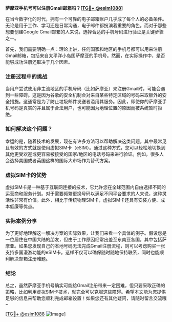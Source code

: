 **萨摩亚手机号可以注册Gmail邮箱吗？[[TG💪+ @esim1088](https://t.me/s/esim1088)]**

在当今数字化的时代，拥有一个可靠的电子邮箱账户几乎成了每个人的必备条件。无论是用于工作、学习还是日常沟通，电子邮件都扮演着重要的角色。而对于那些想要创建Google Gmail邮箱的人来说，选择合适的手机号码进行验证是关键步骤之一。

首先，我们需要明确一点：理论上讲，任何国家和地区的手机号都可以用来注册Gmail邮箱，包括来自太平洋小岛国萨摩亚的手机号。然而，在实际操作中，是否能够成功注册还取决于几个因素。

### 注册过程中的挑战

当用户尝试使用非主流地区的手机号码（比如萨摩亚）来注册Gmail时，可能会遇到一些障碍。这是因为谷歌的安全机制会对来自某些特定区域的号码采取额外的安全措施。这通常是为了防止垃圾邮件发送者滥用其服务。因此，即使你的萨摩亚手机号码是真实的并且属于合法用户，也可能因为地理位置的原因而被系统暂时拒绝。

### 如何解决这个问题？

幸运的是，随着技术的发展，现在有许多方法可以帮助解决这类问题。其中最常见且有效的方式就是使用虚拟SIM卡（eSIM）。通过这种方式，您可以轻松地切换到其他更受欢迎或更容易被接受的国家/地区的电话号码来进行验证。例如，很多人会选择美国或者英国这样的国际大市场作为替代方案。

### 虚拟SIM卡的优势

虚拟SIM卡是一种基于互联网连接的技术，它允许您在全球范围内自由选择不同的运营商和服务计划。对于需要频繁更换号码以满足不同平台要求的人来说，这种灵活性非常有价值。此外，相比于传统物理SIM卡，虚拟SIM卡还具有安装方便、成本低廉等优点。

### 实际案例分享

为了更好地理解这一解决方案的实际效果，让我们来看一个具体的例子。假设您是一位居住在中国大陆的朋友，但由于工作原因经常出差至东南亚各国，其中包括萨摩亚。如果您发现自己的本地号码无法完成Gmail注册流程，则可以考虑购买一张支持多国漫游功能的eSIM卡。这样不仅可以确保随时随地保持联系，同时也能顺利解决邮箱注册难题。

### 结论

总之，虽然萨摩亚手机号确实可能给Gmail注册带来一定困难，但只要采取正确的策略，比如利用虚拟SIM卡技术，就完全可以克服这些障碍。希望本文能为您提供足够的信息来帮助您顺利完成邮箱设置！如果您还有其他疑问，请随时留言交流哦~

[[TG💪+ @esim1088](https://t.me/s/esim1088) ![Image](https://i.postimg.cc/4NQfJmqS/Snipaste-2025-05-13-00-14-12.png)]